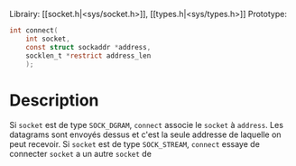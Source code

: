 Librairy: [[socket.h|<sys/socket.h>]], [[types.h|<sys/types.h>]]
Prototype: 
```C
int connect(
	int socket,
	const struct sockaddr *address, 
	socklen_t *restrict address_len
	);
```
# Description
Si `socket` est de type `SOCK_DGRAM`, `connect` associe le `socket` à `address`. Les datagrams sont envoyés dessus et c'est la seule addresse de laquelle on peut recevoir.
Si `socket` est de type `SOCK_STREAM`, `connect` essaye de connecter `socket` a un autre `socket` de